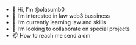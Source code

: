 - 👋 Hi, I’m @olasumb0
- 👀 I’m interested in law web3 bussiness
- 🌱 I’m currently learning law and skills
- 💞️ I’m looking to collaborate on special projects
- 📫 How to reach me send a dm 

<!---
olasumb0/olasumb0 is a ✨ special ✨ repository because its `README.md` (this file) appears on your GitHub profile.
You can click the Preview link to take a look at your changes.
--->
